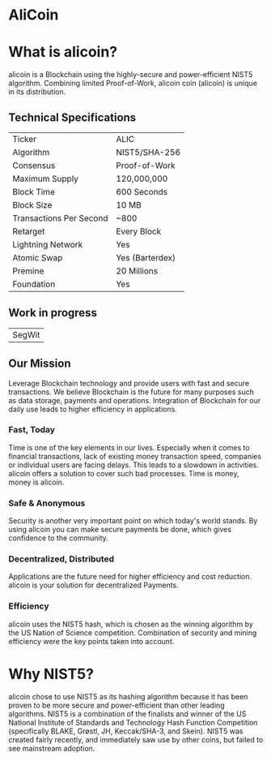 # AliCoin


# What is alicoin?
alicoin is a Blockchain using the highly-secure and power-efficient NIST5 algorithm. Combining limited Proof-of-Work, alicoin coin (alicoin) is unique in its distribution. 

<a name="specifications"></a>
## Technical Specifications
<table>
<tr> <td>Ticker</td><td>ALIC</td></tr>
<tr> <td>Algorithm</td><td>NIST5/SHA-256</td></tr>
<tr> <td>Consensus</td><td>Proof-of-Work</td></tr>
<tr> <td>Maximum Supply</td><td>120,000,000 </td></tr>
<tr> <td>Block Time</td><td>600 Seconds</td></tr>
<tr> <td>Block Size</td><td>10 MB</td></tr>
<tr> <td>Transactions Per Second</td><td>~800</td></tr>
<tr> <td>Retarget</td><td>Every Block</td></tr>
<tr> <td>Lightning Network</td><td>Yes</td></tr>
<tr> <td>Atomic Swap</td><td>Yes (Barterdex)</td></tr>
<tr> <td>Premine</td><td>20 Millions</td></tr>
<tr> <td>Foundation</td><td>Yes</td></tr>
</table>

## Work in progress
<table>
<tr> <td>SegWit</td></tr>
</table>




## Our Mission
Leverage Blockchain technology and provide users with fast and secure transactions.
We believe Blockchain is the future for many purposes such as data storage, payments and operations. Integration of Blockchain for our daily use leads to higher efficiency in applications.

### Fast, Today
Time is one of the key elements in our lives. Especially when it comes to financial transactions, lack of existing money transaction speed, companies or individual users are facing delays. This leads to a slowdown in activities. alicoin offers a solution to cover such bad processes. Time is money, money is alicoin.

### Safe & Anonymous
Security is another very important point on which today's world stands. By using alicoin you can make secure payments be done, which gives confidence to the community.

### Decentralized, Distributed
Applications are the future need for higher efficiency and cost reduction. alicoin is your solution for decentralized Payments.

### Efficiency
alicoin uses the NIST5 hash, which is chosen as the winning algorithm by the US Nation of Science competition. Combination of security and mining efficiency were the key points taken into account.


# Why NIST5?
alicoin chose to use NIST5 as its hashing algorithm because it has been proven to be more secure and power-efficient than other leading algorithms. NIST5 is a combination of the finalists and winner of the US National Institute of Standards and Technology Hash Function Competition (specifically BLAKE, Grøstl, JH, Keccak/SHA-3, and Skein). NIST5 was created fairly recently, and immediately saw use by other coins, but failed to see mainstream adoption.
